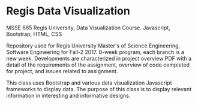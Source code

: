 # Regis Data Visualization
MSSE 665 Regis University, Data Visualization Course.  Javascript, Bootstrap, HTML, CSS


Repository used for Regis University Master's of Science Engineering, Software Engineering for Fall-2 2017.  8-week program, each branch
is a new week.  Developments are characterized in project overview PDF with a detail of the requirements of the assignment, overview of code completed for project, and issues related to assignment.  

This class uses Bootstrap and various data visualization Javascript frameworks to display data.  The purpose of this class is to display relevant information in interesting and informative designs.  
